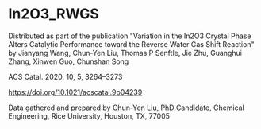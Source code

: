 # In2O3_RWGS
Distributed as part of the publication "Variation in the In2O3 Crystal Phase Alters Catalytic Performance toward the Reverse Water Gas Shift Reaction" 
by Jianyang Wang, Chun-Yen Liu, Thomas P Senftle, Jie Zhu, Guanghui Zhang, Xinwen Guo, Chunshan Song

ACS Catal. 2020, 10, 5, 3264–3273

https://doi.org/10.1021/acscatal.9b04239

Data gathered and prepared by Chun-Yen Liu, PhD Candidate, Chemical Engineering, Rice University, Houston, TX, 77005
